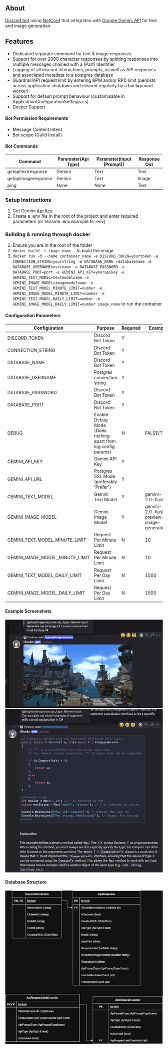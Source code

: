 
## About
[Discord bot](https://discord.com/developers/docs/intro) using [NetCord](https://netcord.dev/) that integrates with [Google Gemini API](https://ai.google.dev/) for text and image generation

## Features
- Dedicated separate command for text & image responses
- Support for over 2000 character responses by splitting responses into multiple messages chained with a [Part] Identifier
- Logging of all discord interactions, prompts, as well as API responses and associated metadata to a postgres database
- Guardrail/API request limit by entering RPM and/or RPD limit (persists across application shutdown and cleared regularly by a background worker)
- Support for default prompt behaviour (customisable in ApplicationConfigurationSettings.cs)
- Docker Support

#### Bot Permission Requirements
- Message Content Intent
- Bot scope (Guild Install)

#### Bot Commands

| Command             | Paramater(Api Type) | Paramater(Input [Prompt]) | Response Out |
|---------------------|---------------------|---------------------------|--------------|
| getapitextresponse  | Gemini              | Text                      | Text         |
| getapiimageresponse | Gemini              | Text                      | Image        |
| ping                | None                | None                      | Text         |

### Setup Instructions
1. Get Gemini [Api Key](https://ai.google.dev/gemini-api/docs/api-key)
2. Create a .env file in the root of the project and enter required parameters (or rename .env.example to .env)
### Building & running through docker
1. Ensure you are in the root of the folder
2. ``docker build -t image_name .`` to build the image
3. ``docker run -d --name container_name -e DISCORD_TOKEN=yourtoken -e CONNECTION_STRING=yourstring -e DATABASE_NAME =databasename -e DATABASE_USERNAME=username -e DATABASE_PASSWORD -e DATABASE_PORT=port -e GEMINI_API_KEY=yourapikey -e GEMINI_TEXT_MODEL=textmodelname -e GEMINI_IMAGE_MODEL=imagemodelname -e GEMINI_TEXT_MODEL_MINUTE_LIMIT=number -e GEMINI_IMAGE_MODEL_MINUTE_LIMIT=number -e GEMINI_TEXT_MODEL_DAILY_LIMIT=number -e GEMINI_IMAGE_MODEL_DAILY_LIMIT=number image_name`` to run the container


#### Configuration Parameters

| Configuration                   | Purpose                                                       | Required | Example   |
|---------------------------------|---------------------------------------------------------------|---|-----------|
| DISCORD_TOKEN                   | Discord Bot Token                                             | Y |           |
| CONNECTION_STRING               | Discord Bot Token                                             | Y |           |
| DATABASE_NAME                   | Discord Bot Token                                             | Y |           |
| DATABASE_USERNAME               | Postgres connection string                                    | Y |           |
| DATABASE_PASSWORD               | Discord Bot Token                                             | Y |           |
| DATABASE_PORT                   | Discord Bot Token                                             | Y |           |
| DEBUG                           | Enable Debug Mode (Does nothing apart from log config params) | N | FALSE/TRUE |
| GEMINI_API_KEY                  | Gemini API Key                                                | Y |
| GEMINI_API_URL                  | Postgres SSL Mode (preferably 'Prefer')                      | Y |     |
| GEMINI_TEXT_MODEL               | Gemini Text Model                                             | Y |gemini-2.0-flash |
| GEMINI_IMAGE_MODEL              | Gemini Image Model                                            | Y | gemini-2.0-flash-preview-image-generation |
| GEMINI_TEXT_MODEL_MINUTE_LIMIT  | Request Per Minute Limit                                      | N | 10        |
| GEMINI_IMAGE_MODEL_MINUTE_LIMIT | Request Per Minute Limit                                      | N | 10        |
| GEMINI_TEXT_MODEL_DAILY_LIMIT   | Request Per Day Limit                                         | N | 1500      |
| GEMINI_IMAGE_MODEL_DAILY_LIMIT  | Request Per Day Limit                                         | N | 1500      |

#### Example Screenshots
![Image-Response](https://github.com/Peekaey/Shouko/blob/master/Images/Image-response.png)
![Text-Response](https://github.com/Peekaey/Shouko/blob/master/Images/Text-response.png)

#### Database Structure
![Database-Table](https://github.com/Peekaey/Shouko/blob/master/Images/Database-Tables.png)
